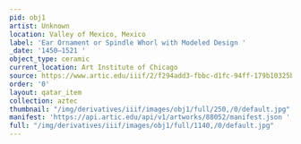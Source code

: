 ```yaml
---
pid: obj1
artist: Unknown
location: Valley of Mexico, Mexico
label: 'Ear Ornament or Spindle Whorl with Modeled Design '
_date: '1450–1521 '
object_type: ceramic
current_location: Art Institute of Chicago
source: https://www.artic.edu/iiif/2/f294add3-fbbc-d1fc-94ff-179b10325b99/full/843,/0/default.jpg
order: '0'
layout: qatar_item
collection: aztec
thumbnail: "/img/derivatives/iiif/images/obj1/full/250,/0/default.jpg"
manifest: 'https://api.artic.edu/api/v1/artworks/88052/manifest.json '
full: "/img/derivatives/iiif/images/obj1/full/1140,/0/default.jpg"
---
```

